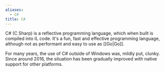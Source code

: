 ```yaml
---
aliases:
  - C#
title: C#
---
```

C# (C Sharp) is a reflective programming language, which when built is compiled into IL code.  It's a fun, fast and effective programming language, although not as performant and easy to use as [[Go|Go]].

For many years, the use of C# outside of Windows was, mildly put, clunky. Since around 2016, the situation has been gradually improved with native support for other platforms.